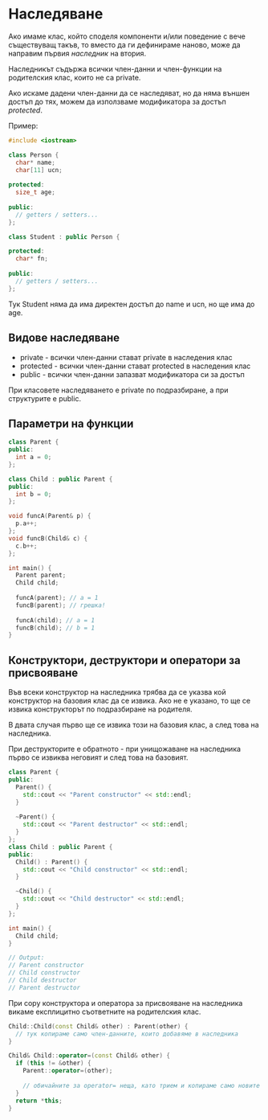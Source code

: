 # Наследяване

Ако имаме клас, който споделя компоненти и/или поведение с вече съществуващ такъв,
то вместо да ги дефинираме наново, може да направим първия *наследник* на втория.

Наследникът съдържа всички член-данни и член-функции на родителския клас, които не са private.

Ако искаме дадени член-данни да се наследяват, но да няма външен достъп до тях,
можем да използваме модификатора за достъп *protected*.

Пример:

```c++
#include <iostream>

class Person {
  char* name;
  char[11] ucn;
  
protected:
  size_t age;
  
public:
  // getters / setters...  
};

class Student : public Person {

protected:
  char* fn;
  
public:
  // getters / setters...
};
```

Тук Student няма да има директен достъп до name и ucn, но ще има до age.

## Видове наследяване

- private - всички член-данни стават private в наследения клас
- protected - всички член-данни стават protected в наследения клас
- public - всички член-данни запазват модификатора си за достъп

При класовете наследяването е private по подразбиране, а при структурите е public.

## Параметри на функции

```c++
class Parent {
public:
  int a = 0;
};

class Child : public Parent {
public:
  int b = 0;
};

void funcA(Parent& p) {
  p.a++;
};
void funcB(Child& c) {
  c.b++;
};

int main() {
  Parent parent;
  Child child;
  
  funcA(parent); // a = 1
  funcB(parent); // грешка!
  
  funcA(child); // a = 1
  funcB(child); // b = 1
}
```

## Конструктори, деструктори и оператори за присвояване

Във всеки конструктор на наследника трябва да се указва кой конструктор на базовия клас да се извика.
Ако не е указано, то ще се извика конструкторът по подразбиране на родителя.

В двата случая първо ще се извика този на базовия клас, а след това на наследника.

При деструкторите е обратното - при унищожаване на наследника първо се извиква неговият и след това на базовият.

```c++
class Parent {
public:
  Parent() {
    std::cout << "Parent constructor" << std::endl;
  }
  
  ~Parent() {
    std::cout << "Parent destructor" << std::endl;  
  }
};
class Child : public Parent {
public:
  Child() : Parent() {
    std::cout << "Child constructor" << std::endl;
  }

  ~Child() {
    std::cout << "Child destructor" << std::endl;
  }  
};

int main() {
  Child child;
}

// Output:
// Parent constructor
// Child constructor
// Child destructor
// Parent destructor
```

При copy конструктора и оператора за присвояване на наследника викаме експлицитно съответните на родителския клас.

```c++
Child::Child(const Child& other) : Parent(other) {
  // тук копираме само член-данните, които добавяме в наследника
}

Child& Child::operator=(const Child& other) {
  if (this != &other) {
    Parent::operator=(other);
    
    // обичайните за operator= неща, като трием и копираме само новите член-данни
  }
  return *this;
}
```